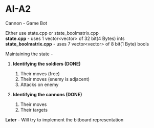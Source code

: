 # AI-A2
Cannon - Game Bot

Either use state.cpp or state_boolmatrix.cpp </br>
**state.cpp** - uses 1 vector<vector<int>> of 32 bit(4 Bytes) ints </br>
**state_boolmatrix.cpp** - uses 7 vector<vector<bool>> of 8 bit(1 Byte) bools 

Maintaining the state - 

1. **Identifying the soldiers (DONE)**
    1. Their moves (free)
    2. Their moves (enemy is adjacent)
    3. Attacks on enemy

2.  **Identifying the cannons (DONE)**
    1. Their moves
    2. Their targets
    
  **Later** - Will try to implement the bitboard representation
